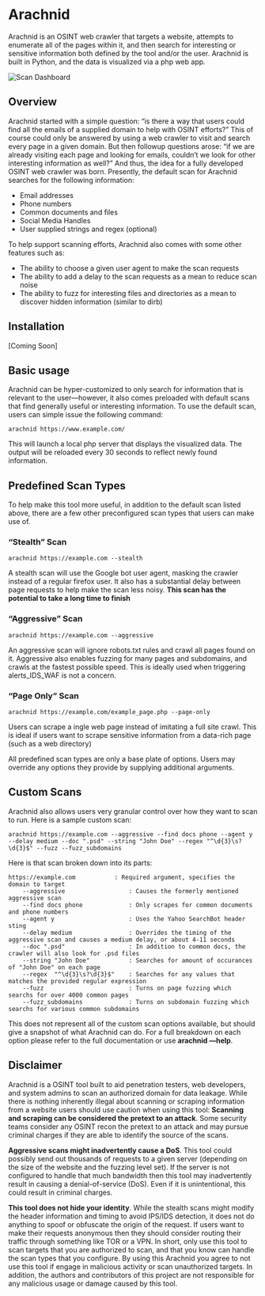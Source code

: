 # Arachnid 
Arachnid is an OSINT web crawler that targets a website, attempts to enumerate all of the pages within it, and then search for interesting or sensitive information both defined by the tool and/or the user. Arachnid is built in Python, and the data is visualized via a php web app. 

![Scan Dashboard](https://github.com/jake-bickle/Arachnid/blob/master/scan_dashboard_feature.png)

## Overview
Arachnid started with a simple question: “is there a way that users could find all the emails of a supplied domain to help with OSINT efforts?” This of course could only be answered by using a web crawler to visit and search every page in a given domain. But then followup questions arose: “if we are already visiting each page and looking for emails, couldn’t we look for other interesting information as well?” And thus, the idea for a fully developed OSINT web crawler was born.  Presently, the default scan for Arachnid searches for the following information:

* Email addresses
* Phone numbers
* Common documents and files
* Social Media Handles
* User supplied strings and regex (optional)

To help support scanning efforts, Arachnid also comes with some other features such as:

* The ability to choose a given user agent to make the scan requests
* The ability to add a delay to the scan requests as a mean to reduce scan noise
* The ability to fuzz for interesting files and directories as a mean to discover hidden information (similar to dirb)

## Installation
[Coming Soon]

## Basic usage
Arachnid can be hyper-customized to only search for information that is relevant to the user—however, it also comes preloaded with default scans that find generally useful or interesting information.  To use the default scan, users can simple issue the following command:

```
arachnid https://www.example.com/
```

This will launch a local php server that displays the visualized data. The output will be reloaded every 30 seconds to reflect newly found information. 

## Predefined Scan Types
To help make this tool more useful, in addition to the default scan listed above, there are a few other preconfigured scan types that users can make use of.

### “Stealth” Scan
```
arachnid https://example.com --stealth
```
A stealth scan will use the Google bot user agent, masking the crawler  instead of a regular firefox user. It also has a substantial delay between page requests to help make the scan less noisy. **This scan has the potential to take a long time to finish**

### “Aggressive” Scan
```
arachnid https://example.com --aggressive
```

An aggressive scan will ignore robots.txt rules and crawl all pages found on it. Aggressive also enables fuzzing for many pages and subdomains, and crawls at the fastest possible speed. This is ideally used when triggering alerts_IDS_WAF is not a concern. 

### “Page Only” Scan
```
arachnid https://example.com/example_page.php --page-only
```

Users can scrape a ingle web page instead of imitating a full site crawl. This is ideal if users want to scrape sensitive information from a data-rich page (such as a web directory)

All predefined scan types are only a base plate of options. Users may override any options they provide by supplying additional arguments. 

## Custom Scans
Arachnid also allows users very granular control over how they want to scan to run. Here is a sample custom scan:
```
arachnid https://example.com --aggressive --find docs phone --agent y --delay medium --doc ".psd" --string "John Doe" --regex "^\d{3}\s?\d{3}$" --fuzz --fuzz_subdomains

```

Here is that scan broken down into its parts:
```
https://example.com           : Required argument, specifies the domain to target
    --aggressive                  : Causes the formerly mentioned aggressive scan
    --find docs phone             : Only scrapes for common documents and phone numbers
    --agent y                     : Uses the Yahoo SearchBot header sting
    --delay medium                : Overrides the timing of the aggressive scan and causes a medium delay, or about 4-11 seconds
    --doc ".psd"                  : In addition to common docs, the crawler will also look for .psd files
    --string "John Doe"           : Searches for amount of occurances of "John Doe" on each page
    --regex  "^\d{3}\s?\d{3}$"    : Searches for any values that matches the provided regular expression
    --fuzz                        : Turns on page fuzzing which searchs for over 4000 common pages
    --fuzz_subdomains             : Turns on subdomain fuzzing which searchs for various common subdomains
```

This does not represent all of the custom scan options available, but should give a snapshot of what Arachnid can do. For a full breakdown on each option please refer to the full documentation or use **arachnid —help**.

## Disclaimer
Arachnid is a OSINT tool built to aid penetration testers, web developers, and system admins to scan an authorized domain for data leakage. While there is nothing inherently illegal about scanning or scraping information from a website users should use caution when using this tool:
**Scanning and scraping can be considered the pretext to an attack**. Some security teams consider any OSINT recon the pretext to an attack and may pursue criminal charges if they are able to identify the source of the scans.

**Aggressive scans might inadvertently cause a DoS**. This tool could possibly send out thousands of requests to a given server (depending on the size of the website and the fuzzing level set). If the server is not configured to handle that much bandwidth then this tool may inadvertently result in causing a denial-of-service (DoS). Even if it is unintentional, this could result in criminal charges.

**This tool does not hide your identity**. While the stealth scans might modify the header information and timing to avoid IPS/IDS detection, it does not do anything to spoof or obfuscate the origin of the request. If users want to make their requests anonymous then they should consider routing their traffic through something like TOR or a VPN.
In short, only use this tool to scan targets that you are authorized to scan, and that you know can handle the scan types that you configure. By using this Arachnid you agree to not use this tool if engage in malicious activity or scan unauthorized targets. In addition, the authors and contributors of this project are not responsible for any malicious usage or damage caused by this tool.
